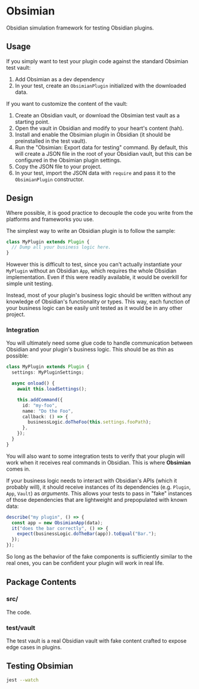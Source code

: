 # Obsimian

Obsidian simulation framework for testing Obsidian plugins.

## Usage

If you simply want to test your plugin code against the standard Obsimian test vault:

1. Add Obsimian as a dev dependency
2. In your test, create an `ObsimianPlugin` initialized with the downloaded data.

If you want to customize the content of the vault:

1. Create an Obsidian vault, or download the Obsimian test vault as a starting point.
2. Open the vault in Obsidian and modify to your heart's content (hah).
3. Install and enable the Obsimian plugin in Obsidian (it should be preinstalled in the test vault).
4. Run the "Obsimian: Export data for testing" command. By default, this will create a JSON file in the root of your Obsidian vault, but this can be configured in the Obsimian plugin settings.
5. Copy the JSON file to your project.
6. In your test, import the JSON data with `require` and pass it to the `ObsimianPlugin` constructor.

## Design

Where possible, it is good practice to decouple the code you write from the platforms and frameworks you use.

The simplest way to write an Obsidian plugin is to follow the sample:

```ts
class MyPlugin extends Plugin {
  // Dump all your business logic here.
}
```

However this is difficult to test, since you can't actually instantiate your `MyPlugin` without an Obsidian `App`, which requires the whole Obsidian implementation. Even if this were readily available, it would be overkill for simple unit testing.

Instead, most of your plugin's business logic should be written without any knowledge of Obsidian's functionality or types. This way, each function of your business logic can be easily unit tested as it would be in any other project.

### Integration

You will ultimately need some glue code to handle communication between Obsidian and your plugin's business logic. This should be as thin as possible:

```ts
class MyPlugin extends Plugin {
  settings: MyPluginSettings;

  async onload() {
    await this.loadSettings();

    this.addCommand({
      id: "my-foo",
      name: "Do the Foo",
      callback: () => {
        businessLogic.doTheFoo(this.settings.fooPath);
      },
    });
  }
}
```

You will also want to some integration tests to verify that your plugin will work when it receives real commands in Obsidian. This is where **Obsimian** comes in.

If your business logic needs to interact with Obsidian's APIs (which it probably will), it should receive instances of its dependencies (e.g. `Plugin`, `App`, `Vault`) as _arguments_. This allows your tests to pass in "fake" instances of those dependencies that are lightweight and prepopulated with known data:

```ts
describe("my plugin", () => {
  const app = new ObsimianApp(data);
  it("does the bar correctly", () => {
    expect(businessLogic.doTheBar(app)).toEqual("Bar.");
  });
});
```

So long as the behavior of the fake components is sufficiently similar to the real ones, you can be confident your plugin will work in real life.

## Package Contents

### src/

The code.

### test/vault

The test vault is a real Obsidian vault with fake content crafted to expose edge cases in plugins.

## Testing Obsimian

```sh
jest --watch
```
